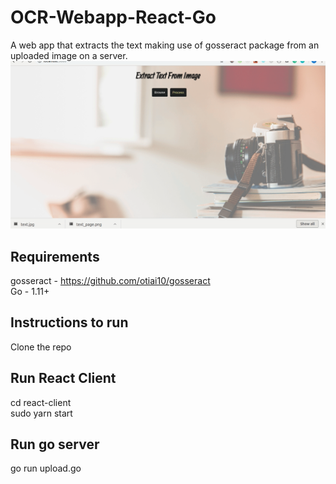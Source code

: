 # OCR-Webapp-React-Go
A web app that extracts the text making use of gosseract package from an uploaded image on a server. 
![](demo.gif)

## Requirements
   gosseract - https://github.com/otiai10/gosseract <br />
   Go - 1.11+ <br/>
## Instructions to run
   Clone the repo <br/>
## Run React Client
   cd react-client <br/>
   sudo yarn start
## Run go server
   go run upload.go
